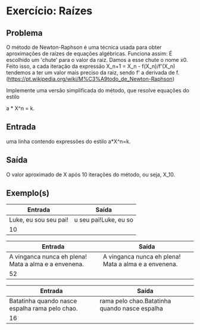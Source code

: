Exercício: Raízes
====================


Problema
--------

O método de Newton-Raphson é uma técnica usada para obter aproximações de raízes de equações algébricas.
Funciona assim: É escolhido um 'chute' para o valor da raiz. Damos a esse chute o nome x0.
Feito isso, a cada iteração da expressão X_n+1 = X_n - f(X_n)/f'(X_n) tendemos a ter um valor mais preciso da raiz, sendo f' a derivada de f.
(https://pt.wikipedia.org/wiki/M%C3%A9todo_de_Newton-Raphson)

Implemente uma versão simplificada do método, que resolve equações do estilo

a * X^n = k.

Entrada
-----

uma linha contendo expressões do estilo a*X^n=k.


Saída
-----

O valor aproximado de X após 10 iterações do método, ou seja, X_10.


Exemplo(s)
----------

| Entrada               | Saída                 |
|-----------------------|-----------------------|
| Luke, eu sou seu pai! | u seu pai!Luke, eu so |
| 10                    |                       |

| Entrada                                              | Saída                                                |
|------------------------------------------------------|------------------------------------------------------|
| A vinganca nunca eh plena! Mata a alma e a envenena. | A vinganca nunca eh plena! Mata a alma e a envenena. |
| 52                                                   |                                                      |

| Entrada                                         | Saída                                         |
|-------------------------------------------------|-----------------------------------------------|
| Batatinha quando nasce espalha rama pelo chao.  | rama pelo chao.Batatinha quando nasce espalha |
| 16                                              |                                               |
